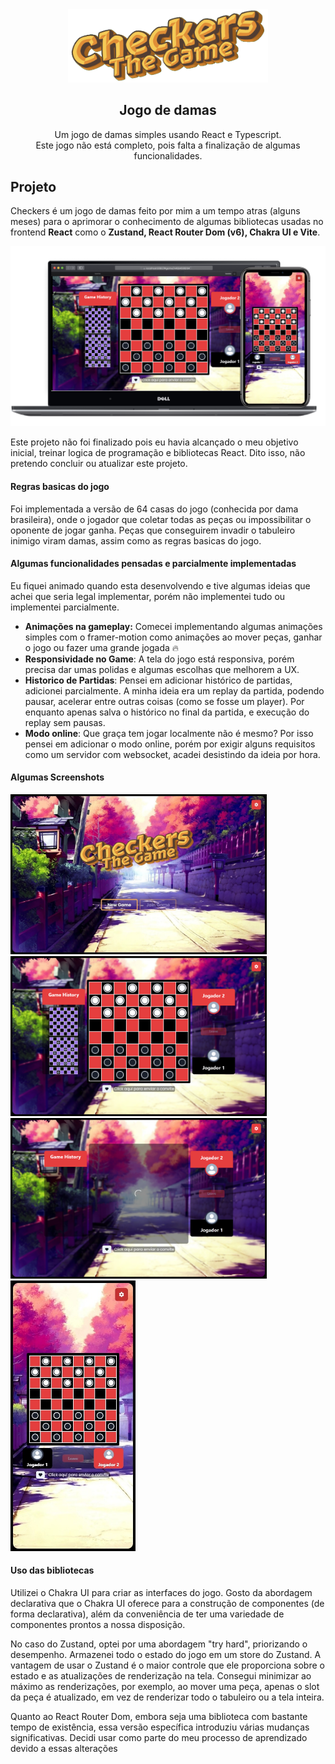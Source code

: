<div align="center">
  <div>
    <img width="320px" src=".github/checkers-logo.png" alt="logo"/>
  </div>
	<h2>Jogo de damas</h2>
	<p>Um jogo de damas simples usando React e Typescript.<br> Este jogo não está completo, pois falta a finalização de algumas funcionalidades.</p>
</div>

## Projeto
Checkers é um jogo de damas feito por mim a um tempo atras (alguns meses) para o aprimorar o conhecimento de algumas bibliotecas usadas no frontend **React** como o **Zustand, React Router Dom (v6), Chakra UI e Vite**.
<div align="center">
  <img width="512px" src=".github/game_frame.png" alt="logo"/>
</div>

Este projeto não foi finalizado pois eu havia alcançado o meu objetivo inicial, treinar logica de programação e bibliotecas React. Dito isso, não pretendo concluir ou atualizar este projeto.

#### Regras basicas do jogo

Foi implementada a versão de 64 casas do jogo (conhecida por dama brasileira), onde o jogador que coletar todas as peças ou impossibilitar o oponente de jogar ganha. Peças que conseguirem invadir o tabuleiro inimigo viram damas, assim como as regras basicas do jogo.

#### Algumas funcionalidades pensadas e parcialmente implementadas

Eu fiquei animado quando esta desenvolvendo e tive algumas ideias que achei que seria legal implementar, porém não implementei tudo ou implementei parcialmente.
- **Animações na gameplay:** Comecei implementando algumas animações simples com o framer-motion como animações ao mover peças, ganhar o jogo ou fazer uma grande jogada 🔥
- **Responsividade no Game**: A tela do jogo está responsiva, porém precisa dar umas polidas e algumas escolhas que melhorem a UX.
- **Historico de Partidas**: Pensei em adicionar histórico de partidas, adicionei parcialmente. A minha ideia era um replay da partida, podendo pausar, acelerar entre outras coisas (como se fosse um player). Por enquanto apenas salva o histórico no final da partida, e execução do replay sem pausas.
- **Modo online**: Que graça tem jogar localmente não é mesmo? Por isso pensei em adicionar o modo online, porém por exigir alguns requisitos como um servidor com websocket, acadei desistindo da ideia por hora.

#### Algumas Screenshots

<div align="left">
  <img width="410px" src=".github/main_menu.jpeg" alt="logo"/>
</div>

<div align="left">
  <img width="410px" src=".github/game_screen.png" alt="logo"/>
</div>

<div align="left">
  <img width="410px" src=".github/game_loading.png" alt="logo"/>
</div>

<div align="left">
  <img width="200px" src=".github/game_mobile.jpeg" alt="logo"/>
</div>


#### Uso das bibliotecas
Utilizei o Chakra UI para criar as interfaces do jogo. Gosto da abordagem declarativa que o Chakra UI oferece para a construção de componentes (de forma declarativa), além da conveniência de ter uma variedade de componentes prontos a nossa disposição.

No caso do Zustand, optei por uma abordagem "try hard", priorizando o desempenho. Armazenei todo o estado do jogo em um store do Zustand. A vantagem de usar o Zustand é o maior controle que ele proporciona sobre o estado e as atualizações de renderização na tela. Consegui minimizar ao máximo as renderizações, por exemplo, ao mover uma peça, apenas o slot da peça é atualizado, em vez de renderizar todo o tabuleiro ou a tela inteira.

Quanto ao React Router Dom, embora seja uma biblioteca com bastante tempo de existência, essa versão específica introduziu várias mudanças significativas. Decidi usar como parte do meu processo de aprendizado devido a essas alterações